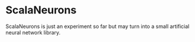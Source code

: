 ScalaNeurons
============

ScalaNeurons is just an experiment so far but may turn into a small artificial neural network library.
